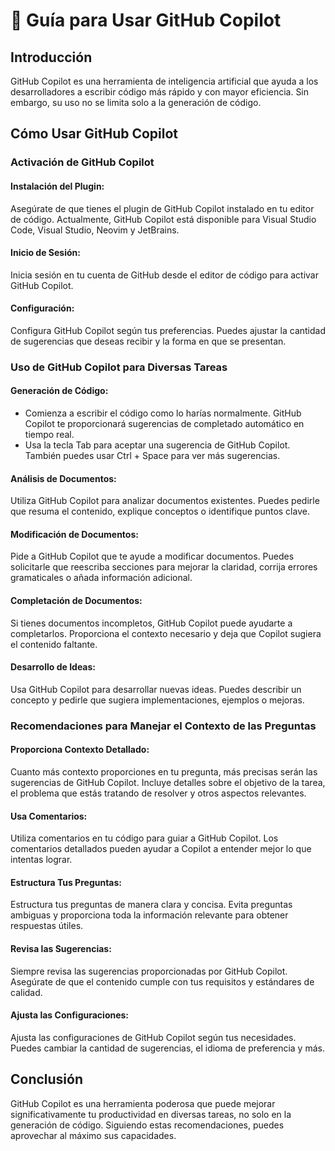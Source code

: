 # 🧭 Guía para Usar GitHub Copilot

## Introducción
GitHub Copilot es una herramienta de inteligencia artificial que ayuda a los desarrolladores a escribir código más rápido y con mayor eficiencia. Sin embargo, su uso no se limita solo a la generación de código.

## Cómo Usar GitHub Copilot

### Activación de GitHub Copilot

#### Instalación del Plugin:
Asegúrate de que tienes el plugin de GitHub Copilot instalado en tu editor de código. Actualmente, GitHub Copilot está disponible para Visual Studio Code, Visual Studio, Neovim y JetBrains.

#### Inicio de Sesión:
Inicia sesión en tu cuenta de GitHub desde el editor de código para activar GitHub Copilot.

#### Configuración:
Configura GitHub Copilot según tus preferencias. Puedes ajustar la cantidad de sugerencias que deseas recibir y la forma en que se presentan.

### Uso de GitHub Copilot para Diversas Tareas

#### Generación de Código:
- Comienza a escribir el código como lo harías normalmente. GitHub Copilot te proporcionará sugerencias de completado automático en tiempo real.
- Usa la tecla Tab para aceptar una sugerencia de GitHub Copilot. También puedes usar Ctrl + Space para ver más sugerencias.

#### Análisis de Documentos:
Utiliza GitHub Copilot para analizar documentos existentes. Puedes pedirle que resuma el contenido, explique conceptos o identifique puntos clave.

#### Modificación de Documentos:
Pide a GitHub Copilot que te ayude a modificar documentos. Puedes solicitarle que reescriba secciones para mejorar la claridad, corrija errores gramaticales o añada información adicional.

#### Completación de Documentos:
Si tienes documentos incompletos, GitHub Copilot puede ayudarte a completarlos. Proporciona el contexto necesario y deja que Copilot sugiera el contenido faltante.

#### Desarrollo de Ideas:
Usa GitHub Copilot para desarrollar nuevas ideas. Puedes describir un concepto y pedirle que sugiera implementaciones, ejemplos o mejoras.

### Recomendaciones para Manejar el Contexto de las Preguntas

#### Proporciona Contexto Detallado:
Cuanto más contexto proporciones en tu pregunta, más precisas serán las sugerencias de GitHub Copilot. Incluye detalles sobre el objetivo de la tarea, el problema que estás tratando de resolver y otros aspectos relevantes.

#### Usa Comentarios:
Utiliza comentarios en tu código para guiar a GitHub Copilot. Los comentarios detallados pueden ayudar a Copilot a entender mejor lo que intentas lograr.

#### Estructura Tus Preguntas:
Estructura tus preguntas de manera clara y concisa. Evita preguntas ambiguas y proporciona toda la información relevante para obtener respuestas útiles.

#### Revisa las Sugerencias:
Siempre revisa las sugerencias proporcionadas por GitHub Copilot. Asegúrate de que el contenido cumple con tus requisitos y estándares de calidad.

#### Ajusta las Configuraciones:
Ajusta las configuraciones de GitHub Copilot según tus necesidades. Puedes cambiar la cantidad de sugerencias, el idioma de preferencia y más.

## Conclusión
GitHub Copilot es una herramienta poderosa que puede mejorar significativamente tu productividad en diversas tareas, no solo en la generación de código. Siguiendo estas recomendaciones, puedes aprovechar al máximo sus capacidades.

